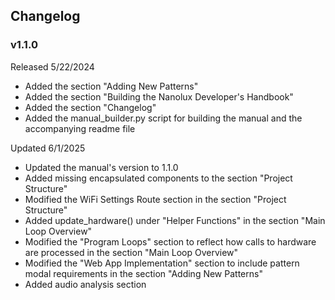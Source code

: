 ## Changelog ##

### v1.1.0 ###

Released 5/22/2024

- Added the section "Adding New Patterns"
- Added the section "Building the Nanolux Developer's Handbook"
- Added the section "Changelog"
- Added the manual\_builder.py script for building the manual and the accompanying readme file

Updated 6/1/2025

- Updated the manual's version to 1.1.0
- Added missing encapsulated components to the section "Project Structure"
- Modified the WiFi Settings Route section in the section "Project Structure"
- Added update\_hardware() under "Helper Functions" in the section "Main Loop Overview"
- Modified the "Program Loops" section to reflect how calls to hardware are processed in the section "Main Loop Overview"
- Modified the "Web App Implementation" section to include pattern modal requirements in the section "Adding New Patterns"
- Added audio analysis section